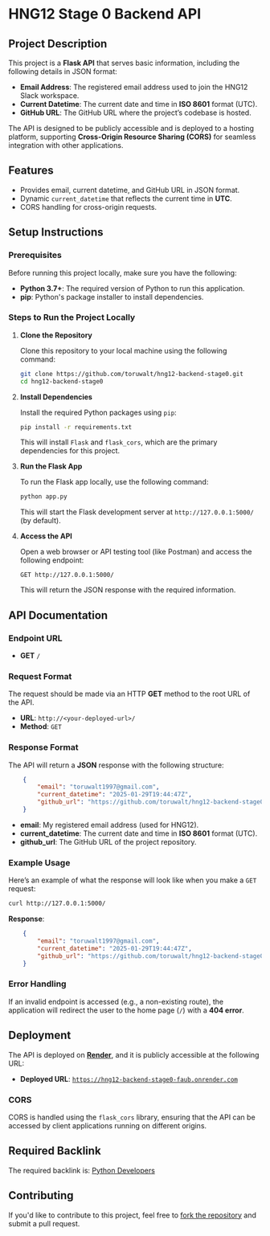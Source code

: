 # HNG12 Stage 0 Backend API

## Project Description

This project is a **Flask API** that serves basic information, including the following details in JSON format:

- **Email Address**: The registered email address used to join the HNG12 Slack workspace.
- **Current Datetime**: The current date and time in **ISO 8601** format (UTC).
- **GitHub URL**: The GitHub URL where the project’s codebase is hosted.

The API is designed to be publicly accessible and is deployed to a hosting platform, supporting **Cross-Origin Resource Sharing (CORS)** for seamless integration with other applications.

## Features

- Provides email, current datetime, and GitHub URL in JSON format.
- Dynamic `current_datetime` that reflects the current time in **UTC**.
- CORS handling for cross-origin requests.

## Setup Instructions

### Prerequisites

Before running this project locally, make sure you have the following:

- **Python 3.7+**: The required version of Python to run this application.
- **pip**: Python's package installer to install dependencies.
  
### Steps to Run the Project Locally

1. **Clone the Repository**

   Clone this repository to your local machine using the following command:

   ```bash
   git clone https://github.com/toruwalt/hng12-backend-stage0.git
   cd hng12-backend-stage0
   ```

2. **Install Dependencies**

   Install the required Python packages using `pip`:

   ```bash
   pip install -r requirements.txt
   ```

   This will install `Flask` and `flask_cors`, which are the primary dependencies for this project.

3. **Run the Flask App**

   To run the Flask app locally, use the following command:

   ```bash
   python app.py
   ```

   This will start the Flask development server at `http://127.0.0.1:5000/` (by default).

4. **Access the API**

   Open a web browser or API testing tool (like Postman) and access the following endpoint:

   ```
   GET http://127.0.0.1:5000/
   ```

   This will return the JSON response with the required information.

## API Documentation

### Endpoint URL

- **GET** `/`

### Request Format

The request should be made via an HTTP **GET** method to the root URL of the API.

- **URL**: `http://<your-deployed-url>/`
- **Method**: `GET`

### Response Format

The API will return a **JSON** response with the following structure:

```json
    {
        "email": "toruwalt1997@gmail.com",
        "current_datetime": "2025-01-29T19:44:47Z",
        "github_url": "https://github.com/toruwalt/hng12-backend-stage0"
    }
```

- **email**: My registered email address (used for HNG12).
- **current_datetime**: The current date and time in **ISO 8601** format (UTC).
- **github_url**: The GitHub URL of the project repository.

### Example Usage

Here’s an example of what the response will look like when you make a `GET` request:

```bash
curl http://127.0.0.1:5000/
```

**Response**:
```json
    {
        "email": "toruwalt1997@gmail.com",
        "current_datetime": "2025-01-29T19:44:47Z",
        "github_url": "https://github.com/toruwalt/hng12-backend-stage0"
    }
```

### Error Handling

If an invalid endpoint is accessed (e.g., a non-existing route), the application will redirect the user to the home page (`/`) with a **404 error**.

## Deployment

The API is deployed on **[Render](https://render.com/)**, and it is publicly accessible at the following URL:

- **Deployed URL**: <a href="https://hng12-backend-stage0-faub.onrender.com">`https://hng12-backend-stage0-faub.onrender.com`</a>

### CORS

CORS is handled using the `flask_cors` library, ensuring that the API can be accessed by client applications running on different origins.

## Required Backlink

The required backlink is: <a  href="https://hng.tech/hire/python-developers">Python Developers</a>

## Contributing

If you'd like to contribute to this project, feel free to <a href="https://github.com/toruwalt/hng12-backend-stage0">fork the repository</a> and submit a pull request. <!-- For more detailed information, check out the [contributing guidelines](CONTRIBUTING.md). -->

<!-- 
## License

This project is licensed under the MIT License. -->
